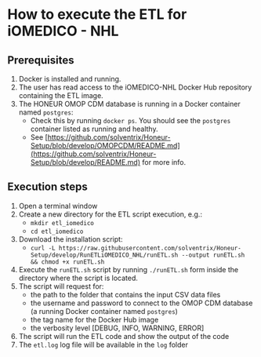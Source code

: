 # How to execute the ETL for iOMEDICO - NHL

## Prerequisites
1. Docker is installed and running.
2. The user has read access to the iOMEDICO-NHL Docker Hub repository containing the ETL image.
3. The HONEUR OMOP CDM database is running in a Docker container named `postgres`:
    * Check this by running `docker ps`. You should see the `postgres` container listed as running and healthy.
    * See [https://github.com/solventrix/Honeur-Setup/blob/develop/OMOPCDM/README.md](https://github.com/solventrix/Honeur-Setup/blob/develop/README.md) for more info.

## Execution steps
1. Open a terminal window 
2. Create a new directory for the ETL script execution, e.g.:
   * `mkdir etl_iomedico`
   * `cd etl_iomedico`
2. Download the installation script:
    * `curl -L https://raw.githubusercontent.com/solventrix/Honeur-Setup/develop/RunETLiOMEDICO_NHL/runETL.sh --output runETL.sh && chmod +x runETL.sh`
3. Execute the `runETL.sh` script by running `./runETL.sh` form inside the directory where the script is located.
4. The script will request for:
    * the path to the folder that contains the input CSV data files
    * the username and password to connect to the OMOP CDM database (a running Docker container named `postgres`)
    * the tag name for the Docker Hub image
    * the verbosity level [DEBUG, INFO, WARNING, ERROR]
5. The script will run the ETL code and show the output of the code
6. The `etl.log` log file will be available in the `log` folder
